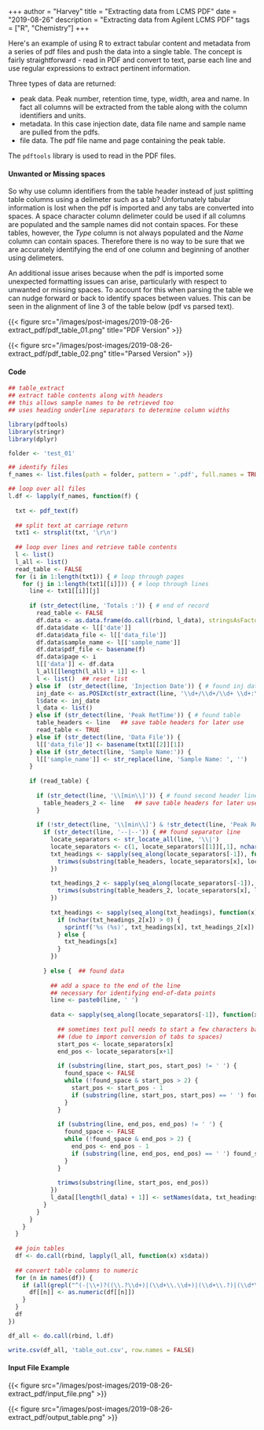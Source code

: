 +++
author = "Harvey"
title = "Extracting data from LCMS PDF"
date = "2019-08-26"
description = "Extracting data from Agilent LCMS PDF"
tags = ["R", "Chemistry"]
+++

Here's an example of using R to extract tabular content and metadata from a series of pdf files and push the data into a single table.  The concept is fairly straightforward - read in PDF and convert to text, parse each line and use regular expressions to extract pertinent information.  

Three types of data are returned:

-  peak data.  Peak number, retention time, type, width, area and name.  In fact all columns will be extracted from the table along with the column identifiers and units.
-  metadata.  In this case injection date, data file name and sample name are pulled from the pdfs.
-  file data.  The pdf file name and page containing the peak table.

The `pdftools` library is used to read in the PDF files.

#### Unwanted or Missing spaces

So why use column identifiers from the table header instead of just splitting table columns using a delimeter such as a tab?  Unfortunately tabular information is lost when the pdf is imported and any tabs are converted into spaces.  A space character column delimeter could be used if all columns are populated and the sample names did not contain spaces.  For these tables, however, the *Type* column is not always populated and the *Name* column can contain spaces.  Therefore there is no way to be sure that we are accurately identifying the end of one column and beginning of another using delimeters.  

An additional issue arises because when the pdf is imported some unexpected formatting issues can arise, particularly with respect to unwanted or missing spaces.  To account for this when parsing the table we can nudge forward or back to identify spaces between values.  This can be seen in the alignment of line 3 of the table below (pdf vs parsed text).

{{< figure src="/images/post-images/2019-08-26-extract_pdf/pdf_table_01.png" title="PDF Version" >}}

{{< figure src="/images/post-images/2019-08-26-extract_pdf/pdf_table_02.png" title="Parsed Version" >}}

#### Code

```r
## table_extract
## extract table contents along with headers
## this allows sample names to be retrieved too
## uses heading underline separators to determine column widths

library(pdftools)
library(stringr)
library(dplyr)

folder <- 'test_01'

## identify files
f_names <- list.files(path = folder, pattern = '.pdf', full.names = TRUE)

## loop over all files
l.df <- lapply(f_names, function(f) {
  
  txt <- pdf_text(f)
  
  ## split text at carriage return
  txt1 <- strsplit(txt, '\r\n')
  
  ## loop over lines and retrieve table contents
  l <- list()
  l_all <- list()
  read_table <- FALSE
  for (i in 1:length(txt1)) { # loop through pages
    for (j in 1:length(txt1[[i]])) { # loop through lines
      line <- txt1[[i]][j]
      
      if (str_detect(line, 'Totals :')) { # end of record
        read_table <- FALSE
        df.data <- as.data.frame(do.call(rbind, l_data), stringsAsFactors = FALSE)
        df.data$date <- l[['date']]
        df.data$data_file <- l[['data_file']]
        df.data$sample_name <- l[['sample_name']]
        df.data$pdf_file <- basename(f)
        df.data$page <- i
        l[['data']] <- df.data
        l_all[[length(l_all) + 1]] <- l
        l <- list()  ## reset list
      } else if  (str_detect(line, 'Injection Date')) { # found inj date
        inj_date <- as.POSIXct(str_extract(line, '\\d+/\\d+/\\d+ \\d+:\\d+:\\d+ [A|P]M'), format = '%m/%d/%Y %I:%M:%S %p')
        l$date <- inj_date
        l_data <- list()
      } else if (str_detect(line, 'Peak RetTime')) { # found table
        table_headers <- line   ## save table headers for later use
        read_table <- TRUE
      } else if (str_detect(line, 'Data File')) {
        l[['data_file']] <- basename(txt1[[2]][1])
      } else if (str_detect(line, 'Sample Name:')) {
        l[['sample_name']] <- str_replace(line, 'Sample Name: ', '')
      }
      
      if (read_table) {
        
        if (str_detect(line, '\\[min\\]')) { # found second header line
          table_headers_2 <- line   ## save table headers for later use
        }
        
        if (!str_detect(line, '\\[min\\]') & !str_detect(line, 'Peak RetTime')) {
          if (str_detect(line, '--|--')) { ## found separator line
            locate_separators <- str_locate_all(line, '\\|')
            locate_separators <- c(1, locate_separators[[1]][,1], nchar(line))
            txt_headings <- sapply(seq_along(locate_separators[-1]), function(x) {
              trimws(substring(table_headers, locate_separators[x], locate_separators[x+1]))
            })
            
            txt_headings_2 <- sapply(seq_along(locate_separators[-1]), function(x) {
              trimws(substring(table_headers_2, locate_separators[x], locate_separators[x+1]))
            })
            
            txt_headings <- sapply(seq_along(txt_headings), function(x) {
              if (nchar(txt_headings_2[x]) > 0) {
                sprintf('%s (%s)', txt_headings[x], txt_headings_2[x])
              } else {
                txt_headings[x]
              }
            })
            
          } else {  ## found data
            
            ## add a space to the end of the line
            ## necessary for identifying end-of-data points
            line <- paste0(line, ' ')
            
            data <- sapply(seq_along(locate_separators[-1]), function(x) {
              
              ## sometimes text pull needs to start a few characters back
              ## (due to import conversion of tabs to spaces)
              start_pos <- locate_separators[x]
              end_pos <- locate_separators[x+1]
              
              if (substring(line, start_pos, start_pos) != ' ') {
                found_space <- FALSE
                while (!found_space & start_pos > 2) {
                  start_pos <- start_pos - 1
                  if (substring(line, start_pos, start_pos) == ' ') found_space <- TRUE
                }
              }
              
              if (substring(line, end_pos, end_pos) != ' ') {
                found_space <- FALSE
                while (!found_space & end_pos > 2) {
                  end_pos <- end_pos - 1
                  if (substring(line, end_pos, end_pos) == ' ') found_space <- TRUE
                }
              }
              
              trimws(substring(line, start_pos, end_pos))
            })
            l_data[[length(l_data) + 1]] <- setNames(data, txt_headings)
          }
        }
      }
    }
  }
  
  ## join tables
  df <- do.call(rbind, lapply(l_all, function(x) x$data))
  
  ## convert table columns to numeric
  for (n in names(df)) {
    if (all(grepl("^(-|\\+)?((\\.?\\d+)|(\\d+\\.\\d+)|(\\d+\\.?)|(\\d*\\.*\\d+[E|e](-|\\+)\\d+))$", df[[n]]))) {
      df[[n]] <- as.numeric(df[[n]])
    }
  }
  df
})

df_all <- do.call(rbind, l.df)

write.csv(df_all, 'table_out.csv', row.names = FALSE)

```

#### Input File Example

{{< figure src="/images/post-images/2019-08-26-extract_pdf/input_file.png" >}}

{{< figure src="/images/post-images/2019-08-26-extract_pdf/output_table.png" >}}
